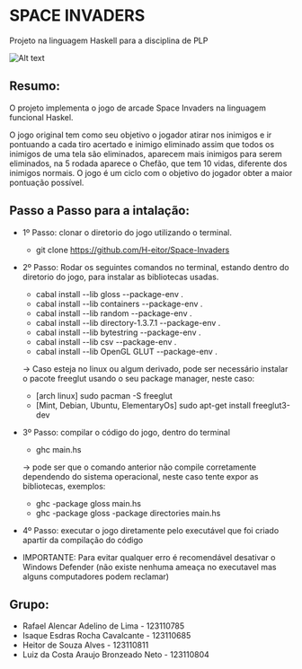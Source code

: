 # SPACE INVADERS
Projeto na linguagem Haskell para a disciplina de PLP

![Alt text](https://res.cloudinary.com/cook-becker/image/fetch/q_auto:best,f_auto,w_1920,g_center/https://candb.com/site/candb/images/artwork/MarqueeHome.jpg "title image")

## Resumo:
  O projeto implementa o jogo de arcade Space Invaders na linguagem funcional Haskel.
  
  O jogo original tem como seu objetivo o jogador atirar nos inimigos e ir pontuando a cada tiro acertado e inimigo eliminado    assim que todos os inimigos de uma tela são eliminados, aparecem mais inimigos para serem eliminados, na 5 rodada
  aparece o Chefão, que tem 10 vidas, diferente dos inimigos normais. O jogo é um ciclo com o objetivo do jogador obter a maior   pontuação possível.


## Passo a Passo para a intalação:

- 1º Passo: clonar o diretorio do jogo utilizando o terminal.
  - git clone https://github.com/H-eitor/Space-Invaders

- 2º Passo: Rodar os seguintes comandos no terminal, estando dentro do diretorio do jogo, para instalar as bibliotecas usadas.
  - cabal install --lib gloss --package-env .
  - cabal install --lib containers --package-env .
  - cabal install --lib random --package-env .
  - cabal install --lib directory-1.3.7.1 --package-env .
  - cabal install --lib bytestring --package-env .
  - cabal install --lib csv --package-env .
  - cabal install --lib OpenGL GLUT --package-env .

  -> Caso esteja no linux ou algum derivado, pode ser necessário instalar o pacote freeglut usando o seu package manager, neste caso:
     - [arch linux] sudo pacman -S freeglut 
     - [Mint, Debian, Ubuntu, ElementaryOs] sudo apt-get install freeglut3-dev

- 3º Passo: compilar o código do jogo, dentro do terminal
  - ghc main.hs

  -> pode ser que o comando anterior não compile corretamente dependendo do sistema operacional, neste caso tente expor as bibliotecas, exemplos:
    - ghc -package gloss main.hs 
    - ghc -package gloss -package directories main.hs

- 4º Passo: executar o jogo diretamente pelo executável que foi criado apartir da compilação do código

- IMPORTANTE: Para evitar qualquer erro é recomendável desativar o Windows Defender (não existe nenhuma ameaça no executavel mas alguns computadores podem reclamar)


## Grupo:
- Rafael Alencar Adelino de Lima - 123110785
- Isaque Esdras Rocha Cavalcante - 123110685
- Heitor de Souza Alves - 123110811
- Luiz da Costa Araujo Bronzeado Neto - 123110804
